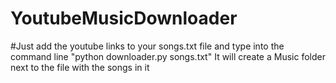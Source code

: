 # YoutubeMusicDownloader

#Just add the youtube links to your songs.txt file and type into the command line "python downloader.py songs.txt" It will create a Music folder next to the file with the songs in it
